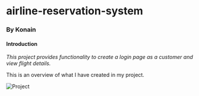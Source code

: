 # airline-reservation-system
### By Konain
#### Introduction
_This project provides functionality to create a login page as a customer and view flight details._

This is an overview of what I have created in my project.

![Project](https://user-images.githubusercontent.com/107124436/183046619-97750810-6641-41fc-a309-c620e5caf602.png)
